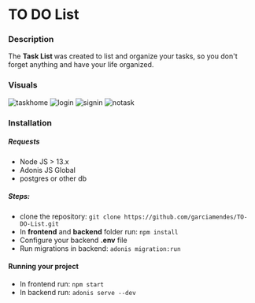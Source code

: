 # TO DO List

### Description
The <strong> Task List </strong> was created to list and organize your tasks, so you don't forget anything and have your life organized.

### Visuals
![taskhome](https://user-images.githubusercontent.com/50915625/99885957-93c58f00-2c17-11eb-92f8-26dbe3a2d741.PNG)
![login](https://user-images.githubusercontent.com/50915625/99886009-046cab80-2c18-11eb-82a4-f2e2efba2657.PNG)
![signin](https://user-images.githubusercontent.com/50915625/99886021-13ebf480-2c18-11eb-967f-ac98112476fd.PNG)
![notask](https://user-images.githubusercontent.com/50915625/99886023-1cdcc600-2c18-11eb-8601-881ad5554d5e.PNG)


### Installation
##### Requests
- Node JS > 13.x
- Adonis JS Global
- postgres or other db

##### Steps:
- clone the repository: ```git clone https://github.com/garciamendes/TO-DO-List.git```
- In **frontend** and **backend** folder run:
```npm install```
- Configure your backend **.env** file
- Run migrations in backend: ```adonis migration:run```

#### Running your project
- In frontend run: ```npm start``` 
- In backend run: ```adonis serve --dev```
